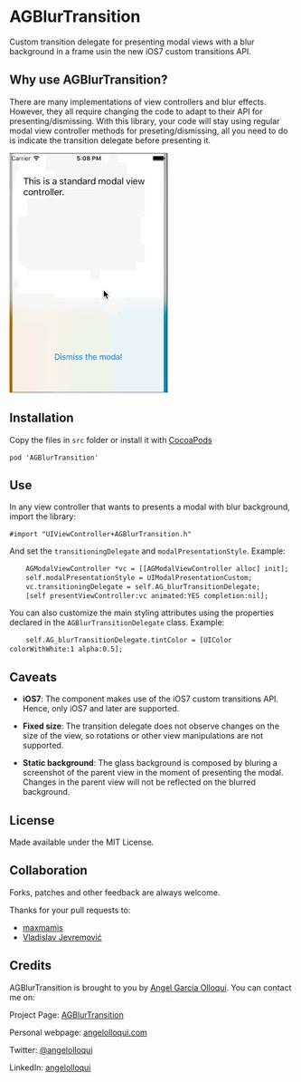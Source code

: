 AGBlurTransition
================

Custom transition delegate for presenting modal views with a blur background in a frame usin the new iOS7 custom transitions API.


Why use AGBlurTransition?
------------------------

There are many implementations of view controllers and blur effects. However, they all require changing the code to adapt to their API for presenting/dismissing. With this library, your code will stay using regular modal view controller methods for preseting/dismissing, all you need to do is indicate the transition delegate before presenting it.

![](screenshots/preview.gif)


Installation
------------

Copy the files in `src` folder or install it with [CocoaPods](http://cocoapods.org/)
```
pod 'AGBlurTransition'
```

Use
---

In any view controller that wants to presents a modal with blur background, import the library:

```
#import "UIViewController+AGBlurTransition.h"
```

And set the `transitioningDelegate` and `modalPresentationStyle`. Example:

```
    AGModalViewController *vc = [[AGModalViewController alloc] init];
    self.modalPresentationStyle = UIModalPresentationCustom;
    vc.transitioningDelegate = self.AG_blurTransitionDelegate;
    [self presentViewController:vc animated:YES completion:nil];
```

You can also customize the main styling attributes using the properties declared in the `AGBlurTransitionDelegate` class. Example:

```
    self.AG_blurTransitionDelegate.tintColor = [UIColor colorWithWhite:1 alpha:0.5];
```


Caveats
-------


* **iOS7**: The component makes use of the iOS7 custom transitions API. Hence, only iOS7 and later are supported.

* **Fixed size**: The transition delegate does not observe changes on the size of the view, so rotations or other view manipulations are not supported.

* **Static background**: The glass background is composed by bluring a screenshot of the parent view in the moment of presenting the modal. Changes in the parent view will not be reflected on the blurred background.



License
-------

Made available under the MIT License.


Collaboration
-------------

Forks, patches and other feedback are always welcome.


Thanks for your pull requests to:
- [maxmamis](https://github.com/maxmamis)
- [Vladislav Jevremović](https://github.com/VladislavJevremovic)


Credits
-------


AGBlurTransition is brought to you by [Angel Garcia Olloqui](http://angelolloqui.com). You can contact me on:

Project Page: [AGBlurTransition](https://github.com/angelolloqui/AGBlurTransition)

Personal webpage: [angelolloqui.com](http://angelolloqui.com)

Twitter: [@angelolloqui](http://twitter.com/angelolloqui)

LinkedIn: [angelolloqui](http://www.linkedin.com/in/angelolloqui)


